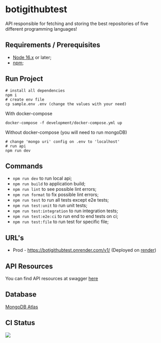 # botigithubtest

API responsible for fetching and storing the best repositories of five different programming languages!
## Requirements / Prerequisites

- [Node 16.x](https://nodejs.org) or later;
- [npm](https://www.npmjs.com/);

## Run Project

```
# install all dependencies
npm i
# create env file
cp sample.env .env (change the values with your need)
```

With docker-compose

```
docker-compose -f development/docker-compose.yml up
```

Without docker-compose (you will need to run mongoDB)

```
# change 'mongo uri' config on .env to 'localhost'
# run api
npm run dev
```

## Commands

- `npm run dev` to run local api;
- `npm run build` to application build;
- `npm run lint` to see possible lint errors;
- `npm run format` to fix possible lint errors;
- `npm run test` to run all tests except e2e tests;
- `npm run test:unit` to run unit tests;
- `npm run test:integration` to run integration tests;
- `npm run test:e2e:ci` to run end to end tests on ci;
- `npm run test:file` to run test for specific file;

## URL's

- Prod - https://botigithubtest.onrender.com/v1/ (Deployed on [render](https://render.com/))

## API Resources

You can find API resources at swagger [here](https://botigithubtest.onrender.com/v1/api-docs/)

## Database

[MongoDB Atlas](https://www.mongodb.com/atlas/database)

## CI Status

[![](https://github.com/wilsonLeonardo/botigithubtest/actions/workflows/ci_pipeline.yml/badge.svg?branch=main)](https://github.com/wilsonLeonardo/botigithubtest/actions/workflows/ci_pipeline.yml)
